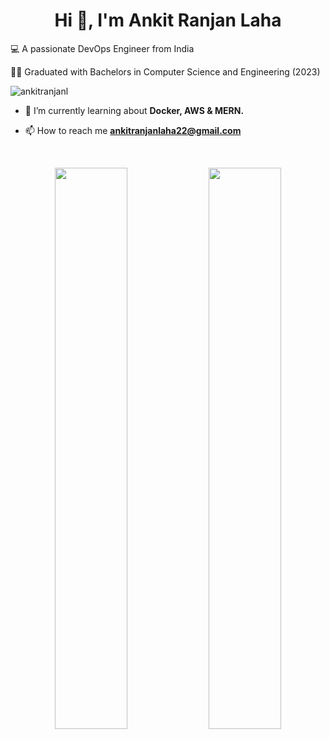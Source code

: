 <h1 align="center">Hi 👋, I'm Ankit Ranjan Laha</h1>

💻 A passionate DevOps Engineer from India

👩‍🎓 Graduated with Bachelors in Computer Science and Engineering (2023)

<p align="left"> <img src="https://komarev.com/ghpvc/?username=ankitranjanl&label=Profile%20views&color=0e75b6&style=flat" alt="ankitranjanl" /> </p>

- 🌱 I’m currently learning about **Docker, AWS & MERN.**

- 📫 How to reach me **ankitranjanlaha22@gmail.com**

<br>
<p align="center">
  <img width="48%" src="https://github-readme-stats.vercel.app/api?username=ankitranjanl&show_icons=true&count_private=true" />
  <img width="48%" src="https://github-readme-streak-stats.herokuapp.com/?user=ankitranjanl" />
</p>

